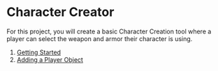 # Character Creator

For this project, you will create a basic Character Creation tool where a player
can select the weapon and armor their character is using.

1. [Getting Started](00_GettingStarted/GettingStarted.md)
2. [Adding a Player Object](01_AddingAPlayerObject/AddingAPlayerObject.md)